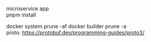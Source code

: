 microservice app  
pnpm install  

docker system prune -af
docker builder prune -a  
proto: https://protobuf.dev/programming-guides/proto3/